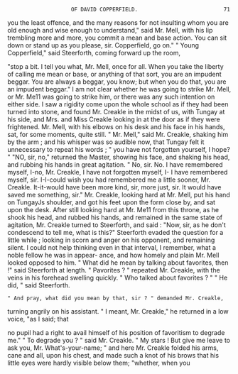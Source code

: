                         OF DAVID COPPERFIELD.                           71
you the least offence, and the many reasons for not insulting whom
you are old enough and wise enough to understand," said Mr. Mell,
with his lip trembling more and more, you commit a mean and base
action. You can sit down or stand up as you please, sir. Copperfield,
go on."
    " Young Copperfield," said Steerforth, coming forward up the room,

"stop a bit. I tell you what, Mr. Mell, once for all. When you take
the liberty of calling me mean or base, or anything of that sort, you are
an impudent beggar. You are always a beggar, you know; but when you
do that, you are an impudent beggar."
    I am not clear whether he was going to strike Mr. Mell, or Mr. Me11 was
going to strike him, or there was any such intention on either side. I
saw a rigidity come upon the whole school as if they had been turned into
stone, and found Mr. Creakle in the midst of us, with Tungay at his
side, and Mrs. and Miss Creakle looking in at the door as if they were
frightened. Mr. Mell, with his elbows on his desk and his face in his
hands, sat, for some moments, quite still.
    " Mr. Mell," said Mr. Creakle, shaking him by the arm ; and his whisper
was so audible now, that Tungay felt it unnecessary to repeat his words ;
" you have not forgotten yourself, I hope? "
    "NO, sir, no," returned the Master, showing his face, and shaking his
head, and rubbing his hands in great agitation. " No, sir. No. I have
remembered myself, I-no, Mr. Creakle, I have not forgotten myself, I-
I have remembered myself, sir. I-I-could         wish you had remembered
me a little sooner, Mr. Creakle. It-it-would       have been more kind, sir,
more just, sir. It would have saved me something, sir."
    Mr. Creakle, looking hard at Mr. Mell, put his hand on TungayJs
shoulder, and got his feet upon the form close by, and sat upon the desk.
After still looking hard at Mr. Me11 from this throne, as he shook his
head, and rubbed his hands, and remained in the same state of agitation,
Mr. Creakle turned to Steerforth, and said :
    "Now, sir, as he don't condescend to tell me, what is this?"
    Steerforth evaded the question for a little while ; looking in scorn and
anger on his opponent, and remaining silent. I could not help thinking
even in that interval, I remember, what a noble fellow he was in appear-
ance, and how homely and plain Mr. Mell looked opposed to him.
    " What did he mean by talking about favorites, then !" said Steerforth
 at length.
    " Pavorites ? " repeated Mr. Creakle, with the veins in his forehead
 swelling quickly. " Who talked about favorites ? "
    " He did, " said Steerforth.

    " And pray, what did you mean by that, sir ? " demanded Mr. Creakle,
 turning angrily on his assistant.
     " I meant, Mr. Creakle," he returned in a low voice, "as I said; that

 no pupil had a right to avail himself of his position of favoritism to
 degrade me."
    " To degrade you ? " said Mr. Creakle.       " My stars ! But give me
leave to ask you, Mr. What's-your-name; " and here Mr. Creakle folded
his arms, cane and all, upon his chest, and made such a knot of his brows
 that his little eyes were hardly visible below them; "whether, when you
